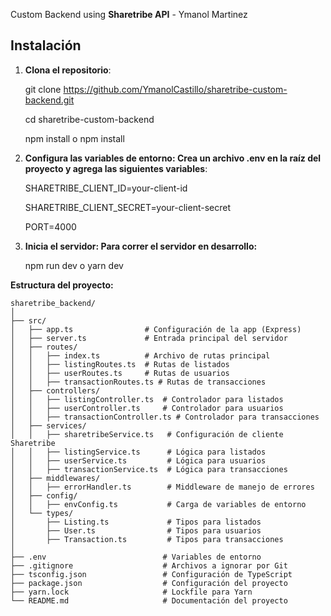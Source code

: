 Custom Backend using **Sharetribe API** - Ymanol Martinez

## Instalación

1. **Clona el repositorio**:

   git clone https://github.com/YmanolCastillo/sharetribe-custom-backend.git

    cd sharetribe-custom-backend

    npm install o npm install
3. **Configura las variables de entorno: Crea un archivo .env en la raíz del proyecto y agrega las siguientes variables**:   

   SHARETRIBE_CLIENT_ID=your-client-id

   SHARETRIBE_CLIENT_SECRET=your-client-secret

    PORT=4000
4. **Inicia el servidor: Para correr el servidor en desarrollo:**  

   npm run dev o yarn dev

**Estructura del proyecto:**

```
sharetribe_backend/
│
├── src/
│   ├── app.ts                # Configuración de la app (Express)
│   ├── server.ts             # Entrada principal del servidor
│   ├── routes/
│   │   ├── index.ts          # Archivo de rutas principal
│   │   ├── listingRoutes.ts  # Rutas de listados
│   │   ├── userRoutes.ts     # Rutas de usuarios
│   │   ├── transactionRoutes.ts # Rutas de transacciones
│   ├── controllers/
│   │   ├── listingController.ts  # Controlador para listados
│   │   ├── userController.ts     # Controlador para usuarios
│   │   ├── transactionController.ts # Controlador para transacciones
│   ├── services/
│   │   ├── sharetribeService.ts   # Configuración de cliente Sharetribe
│   │   ├── listingService.ts      # Lógica para listados
│   │   ├── userService.ts         # Lógica para usuarios
│   │   ├── transactionService.ts  # Lógica para transacciones
│   ├── middlewares/
│   │   ├── errorHandler.ts        # Middleware de manejo de errores
│   ├── config/
│   │   ├── envConfig.ts           # Carga de variables de entorno
│   └── types/
│       ├── Listing.ts             # Tipos para listados
│       ├── User.ts                # Tipos para usuarios
│       ├── Transaction.ts         # Tipos para transacciones
│
├── .env                          # Variables de entorno
├── .gitignore                    # Archivos a ignorar por Git
├── tsconfig.json                 # Configuración de TypeScript
├── package.json                  # Configuración del proyecto
├── yarn.lock                     # Lockfile para Yarn
└── README.md                     # Documentación del proyecto
```
